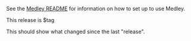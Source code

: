 See the [Medley README](https://github.com/Interlisp/medley#readme) for information on how to set up to use Medley.

This release is $tag

This should show what changed since the last "release".




